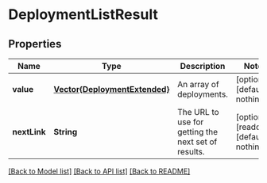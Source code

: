 # DeploymentListResult


## Properties
Name | Type | Description | Notes
------------ | ------------- | ------------- | -------------
**value** | [**Vector{DeploymentExtended}**](DeploymentExtended.md) | An array of deployments. | [optional] [default to nothing]
**nextLink** | **String** | The URL to use for getting the next set of results. | [optional] [readonly] [default to nothing]


[[Back to Model list]](../README.md#models) [[Back to API list]](../README.md#api-endpoints) [[Back to README]](../README.md)


